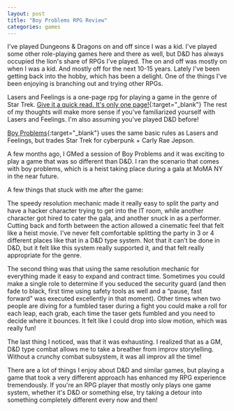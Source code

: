 ```yaml
---
layout: post
title: "Boy Problems RPG Review"
categories: games
---
```


I've played Dungeons & Dragons on and off since I was a kid. I've played some other role-playing games here and there as well, but D&D has always occupied the lion's share of RPGs I've played. The on and off was mostly on when I was a kid. And mostly off for the next 10-15 years. Lately I've been getting back into the hobby, which has been a delight. One of the things I've been enjoying is branching out and trying other RPGs.

Lasers and Feelings is a one-page rpg for playing a game in the genre of Star Trek. [Give it a quick read. It's only one page!](http://onesevendesign.com/lasers_and_feelings_rpg.pdf){:target="_blank"} The rest of my thoughts will make more sense if you've familiarized yourself with Lasers and Feelings. I'm also assuming you've played D&D before!

[Boy Problems](https://boyproblems.ca/boyproblems){:target="_blank"} uses the same basic rules as Lasers and Feelings, but trades Star Trek for cyberpunk + Carly Rae Jepson.

A few months ago, I GMed a session of Boy Problems and it was exciting to play a game that was so different than D&D. I ran the scenario that comes with boy problems, which is a heist taking place during a gala at MoMA NY in the near future.

A few things that stuck with me after the game:

The speedy resolution mechanic made it really easy to split the party and have a hacker character trying to get into the IT room, while another character got hired to cater the gala, and another snuck in as a performer. Cutting back and forth between the action allowed a cinematic feel that felt like a heist movie. I’ve never felt comfortable splitting the party in 3 or 4 different places like that in a D&D type system. Not that it can’t be done in D&D, but it felt like this system really supported it, and that felt really appropriate for the genre.

The second thing was that using the same resolution mechanic for everything made it easy to expand and contract time. Sometimes you could make a single role to determine if you seduced the security guard (and then fade to black, first time using safety tools as well and a “pause, fast forward” was executed excellently in that moment). Other times when two people are diving for a fumbled taser during a fight you could make a roll for each leap, each grab, each time the taser gets fumbled and you need to decide where it bounces. It felt like I could drop into slow motion, which was really fun!

The last thing I noticed, was that it was exhausting. I realized that as a GM, D&D type combat allows me to take a breather from improv storytelling. Without a crunchy combat subsystem, it was all improv all the time!

There are a lot of things I enjoy about D&D and similar games, but playing a game that took a very different approach has enhanced my RPG experience tremendously. If you're an RPG player that mostly only plays one game system, whether it's D&D or something else, try taking a detour into something completely different every now and then!